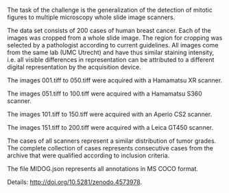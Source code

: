 The task of the challenge is the generalization of the detection of mitotic figures to multiple microscopy whole slide image scanners.

The data set consists of 200 cases of human breast cancer. Each of the images was cropped from a whole slide image. The region for cropping was selected by a pathologist according to current guidelines. All images come from the same lab (UMC Utrecht) and have thus similar staining intensity, i.e. all visible differences in representation can be attributed to a different digital representation by the acquisition device.

The images 001.tiff to 050.tiff were acquired with a Hamamatsu XR scanner.

The images 051.tiff to 100.tiff were acquired with a Hamamatsu S360 scanner.

The images 101.tiff to 150.tiff were acquired with an Aperio CS2 scanner.

The images 151.tiff to 200.tiff were acquired with a Leica GT450 scanner.

The cases of all scanners represent a similar distribution of tumor grades. The complete collection of cases represents consecutive cases from the archive that were qualified according to inclusion criteria.

The file MIDOG.json represents all annotations in MS COCO format.

Details: http://doi.org/10.5281/zenodo.4573978.